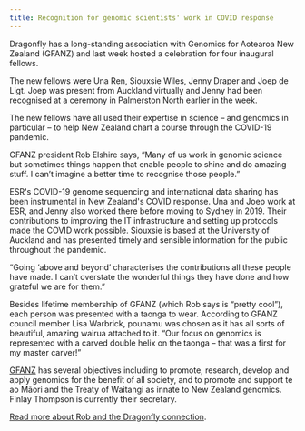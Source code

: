 ```yaml
---
title: Recognition for genomic scientists' work in COVID response
---
```

Dragonfly has a long-standing association with Genomics for Aotearoa New Zealand (GFANZ) and last week hosted a celebration for four inaugural fellows.

<!--more-->

The new fellows were Una Ren, Siouxsie Wiles, Jenny Draper and Joep de Ligt. Joep was present from Auckland virtually and Jenny had been recognised at a ceremony in Palmerston North earlier in the week.

The new fellows have all used their expertise in science – and genomics in particular – to help New Zealand chart a course through the COVID-19 pandemic.

GFANZ president Rob Elshire says, “Many of us work in genomic science but sometimes things happen that enable people to shine and do amazing stuff. I can’t imagine a better time to recognise those people.”

ESR's COVID-19 genome sequencing and international data sharing has been instrumental in New Zealand's COVID response. Una and Joep work at ESR, and Jenny also worked there before moving to Sydney in 2019. Their contributions to improving the IT infrastructure and setting up protocols made the COVID work possible. Siouxsie is based at the University of Auckland and has presented timely and sensible information for the public throughout the pandemic.

“Going ‘above and beyond’ characterises the contributions all these people have made. I can’t overstate the wonderful things they have done and how grateful we are for them.”

Besides lifetime membership of GFANZ (which Rob says is “pretty cool”), each person was presented with a taonga to wear. According to GFANZ council member Lisa Warbrick, pounamu was chosen as it has all sorts of beautiful, amazing wairua attached to it. “Our focus on genomics is represented with a carved double helix on the taonga – that was a first for my master carver!”

[GFANZ](https://genomics.nz/) has several objectives including to
promote, research, develop and apply genomics for the benefit of all
society, and to promote and support te ao Māori and the Treaty of Waitangi as
innate to New Zealand genomics. Finlay Thompson is currently their secretary. 

[Read more about Rob and the Dragonfly connection](https://www.dragonfly.co.nz/news/2017-08-03-rob-elshire.html).
